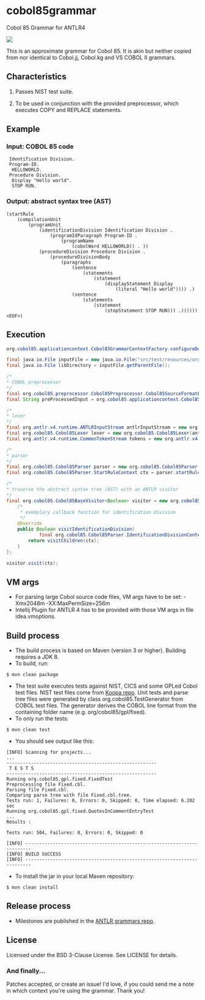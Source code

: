 cobol85grammar
==================================================

Cobol 85 Grammar for ANTLR4

<a href="https://travis-ci.org/uwol/cobol85grammar"><img src="https://api.travis-ci.org/uwol/cobol85grammar.png"></a>

This is an approximate grammar for Cobol 85. It is akin but neither 
copied from nor identical to Cobol.jj, Cobol.kg and VS COBOL II grammars.


Characteristics
---------------

1. Passes NIST test suite.

2. To be used in conjunction with the provided preprocessor, which executes 
   COPY and REPLACE statements.


Example
-------

### Input: COBOL 85 code

```
 Identification Division.
 Program-ID. 
  HELLOWORLD.
 Procedure Division.
  Display "Hello world".
  STOP RUN.
```

### Output: abstract syntax tree (AST)

```
(startRule
	(compilationUnit
		(programUnit
			(identificationDivision Identification Division .
				(programIdParagraph Program-ID .
					(programName
						(cobolWord HELLOWORLD)) . ))
			(procedureDivision Procedure Division .
				(procedureDivisionBody
					(paragraphs
						(sentence
							(statements
								(statement
									(displayStatement Display
										(literal "Hello world")))) .)
						(sentence
							(statements
								(statement
									(stopStatement STOP RUN))) .)))))) <EOF>)
```


Execution
---------

```java
org.cobol85.applicationcontext.Cobol85GrammarContextFactory.configureDefaultApplicationContext();

final java.io.File inputFile = new java.io.File("src/test/resources/org/cobol85/gpl/HelloWorldVar.cbl");
final java.io.File libDirectory = inputFile.getParentFile();

/*
* COBOL preprocessor
*/
final org.cobol85.preprocessor.Cobol85Preprocessor.Cobol85SourceFormatEnum format = org.cobol85.preprocessor.Cobol85Preprocessor.Cobol85SourceFormatEnum.FIXED;
final String preProcessedInput = org.cobol85.applicationcontext.Cobol85GrammarContext.getInstance().getCobol85Preprocessor().process(inputFile, libDirectory, null, format);

/*
* lexer
*/
final org.antlr.v4.runtime.ANTLRInputStream antlrInputStream = new org.antlr.v4.runtime.ANTLRInputStream(preProcessedInput);
final org.cobol85.Cobol85Lexer lexer = new org.cobol85.Cobol85Lexer(antlrInputStream);
final org.antlr.v4.runtime.CommonTokenStream tokens = new org.antlr.v4.runtime.CommonTokenStream(lexer);

/*
* parser
*/
final org.cobol85.Cobol85Parser parser = new org.cobol85.Cobol85Parser(tokens);
final org.cobol85.Cobol85Parser.StartRuleContext ctx = parser.startRule();
```

```java
/*
* traverse the abstract syntax tree (AST) with an ANTLR visitor
*/
final org.cobol85.Cobol85BaseVisitor<Boolean> visitor = new org.cobol85.Cobol85BaseVisitor<Boolean>() {
	/*
	 * exemplary callback function for identification division
	 */
	@Override
	public Boolean visitIdentificationDivision(
			final org.cobol85.Cobol85Parser.IdentificationDivisionContext ctx) {
		return visitChildren(ctx);
	}
};

visitor.visit(ctx);
```


VM args
-------

* For parsing large Cobol source code files,  VM args have to be set: -Xmx2048m -XX:MaxPermSize=256m
* Intellij Plugin for ANTLR 4 has to be provided with those VM args in file idea.vmoptions.


Build process
-------------

* The build process is based on Maven (version 3 or higher). Building requires a JDK 8. 
* To build, run:

```
$ mvn clean package
```

* The test suite executes tests against NIST, CICS and some GPLed Cobol test files. NIST test files come from [Koopa repo](https://github.com/goblindegook/Koopa/tree/master/testsuite/cobol85). Unit tests and parse tree files were generated by class org.cobol85.TestGenerator from COBOL test files. The generator derives the COBOL line format from the containing folder name (e.g. org/cobol85/gpl/fixed). 
* To only run the tests:

```
$ mvn clean test
```

* You should see output like this:

```
[INFO] Scanning for projects...
...
-------------------------------------------------------
 T E S T S
-------------------------------------------------------
Running org.cobol85.gpl.fixed.FixedTest
Preprocessing file Fixed.cbl.
Parsing file Fixed.cbl.
Comparing parse tree with file Fixed.cbl.tree.
Tests run: 1, Failures: 0, Errors: 0, Skipped: 0, Time elapsed: 6.202 sec
Running org.cobol85.gpl.fixed.QuotesInCommentEntryTest
...
Results :

Tests run: 504, Failures: 0, Errors: 0, Skipped: 0

[INFO] ------------------------------------------------------------------------
[INFO] BUILD SUCCESS
[INFO] ------------------------------------------------------------------------
```

* To install the jar in your local Maven repository:

```
$ mvn clean install
```


Release process
---------------

* Milestones are published in the [ANTLR grammars repo](https://github.com/antlr/grammars-v4).


License
-------

Licensed under the BSD 3-Clause License. See LICENSE for details.

### And finally...

Patches accepted, or create an issue! 
I'd love, if you could send me a note in which context you're using the grammar. Thank you!